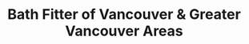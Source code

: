 ---
title: "Bath Fitter of Vancouver & Greater Vancouver Areas"
url: /burnaby/bath-fitter-of-vancouver-und-greater-vancouver-areas/
shop: Badezimmer
---